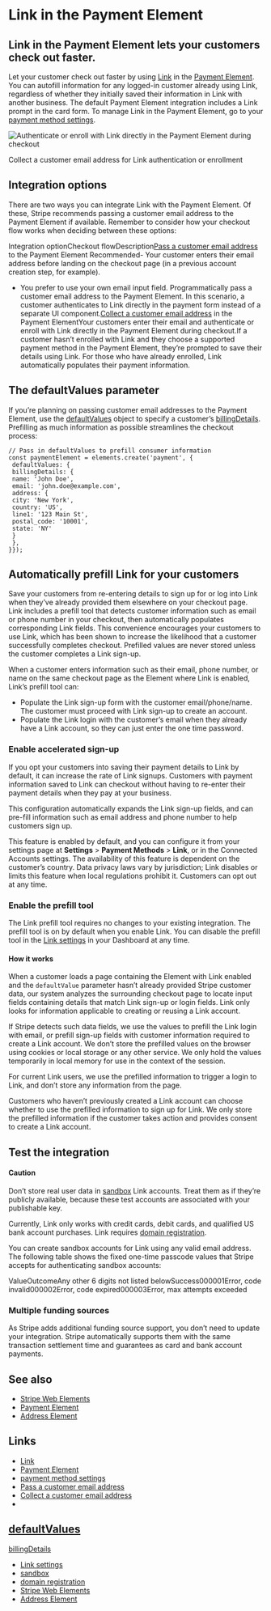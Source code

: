 # Link in the Payment Element

## Link in the Payment Element lets your customers check out faster.

Let your customer check out faster by using
[Link](https://docs.stripe.com/payments/link) in the [Payment
Element](https://docs.stripe.com/payments/payment-element). You can autofill
information for any logged-in customer already using Link, regardless of whether
they initially saved their information in Link with another business. The
default Payment Element integration includes a Link prompt in the card form. To
manage Link in the Payment Element, go to your [payment method
settings](https://dashboard.stripe.com/settings/payment_methods).

![Authenticate or enroll with Link directly in the Payment Element during
checkout](https://b.stripecdn.com/docs-statics-srv/assets/link-in-pe.2efb5138a4708b781b8a913ebddd9aba.png)

Collect a customer email address for Link authentication or enrollment

## Integration options

There are two ways you can integrate Link with the Payment Element. Of these,
Stripe recommends passing a customer email address to the Payment Element if
available. Remember to consider how your checkout flow works when deciding
between these options:

Integration optionCheckout flowDescription[Pass a customer email
address](https://docs.stripe.com/payments/link/add-link-elements-integration?link-integration-type=before-payment)
to the Payment Element Recommended- Your customer enters their email address
before landing on the checkout page (in a previous account creation step, for
example).
- You prefer to use your own email input field.
Programmatically pass a customer email address to the Payment Element. In this
scenario, a customer authenticates to Link directly in the payment form instead
of a separate UI component.[Collect a customer email
address](https://docs.stripe.com/payments/link/add-link-elements-integration?link-integration-type=collect-email)
in the Payment ElementYour customers enter their email and authenticate or
enroll with Link directly in the Payment Element during checkout.If a customer
hasn’t enrolled with Link and they choose a supported payment method in the
Payment Element, they’re prompted to save their details using Link. For those
who have already enrolled, Link automatically populates their payment
information.
## The defaultValues parameter

If you’re planning on passing customer email addresses to the Payment Element,
use the
[defaultValues](https://docs.stripe.com/js/elements_object/create_payment_element#payment_element_create-options-defaultValues)
object to specify a customer’s
[billingDetails](https://docs.stripe.com/js/elements_object/create_payment_element#payment_element_create-options-defaultValues-billingDetails).
Prefilling as much information as possible streamlines the checkout process:

```
// Pass in defaultValues to prefill consumer information
const paymentElement = elements.create('payment', {
 defaultValues: {
 billingDetails: {
 name: 'John Doe',
 email: 'john.doe@example.com',
 address: {
 city: 'New York',
 country: 'US',
 line1: '123 Main St',
 postal_code: '10001',
 state: 'NY'
 }
 },
}});
```

## Automatically prefill Link for your customers

Save your customers from re-entering details to sign up for or log into Link
when they’ve already provided them elsewhere on your checkout page. Link
includes a prefill tool that detects customer information such as email or phone
number in your checkout, then automatically populates corresponding Link fields.
This convenience encourages your customers to use Link, which has been shown to
increase the likelihood that a customer successfully completes checkout.
Prefilled values are never stored unless the customer completes a Link sign-up.

When a customer enters information such as their email, phone number, or name on
the same checkout page as the Element where Link is enabled, Link’s prefill tool
can:

- Populate the Link sign-up form with the customer email/phone/name. The
customer must proceed with Link sign-up to create an account.
- Populate the Link login with the customer’s email when they already have a
Link account, so they can just enter the one time password.

### Enable accelerated sign-up

If you opt your customers into saving their payment details to Link by default,
it can increase the rate of Link signups. Customers with payment information
saved to Link can checkout without having to re-enter their payment details when
they pay at your business.

This configuration automatically expands the Link sign-up fields, and can
pre-fill information such as email address and phone number to help customers
sign up.

This feature is enabled by default, and you can configure it from your settings
page at **Settings** > **Payment Methods** > **Link**, or in the Connected
Accounts settings. The availability of this feature is dependent on the
customer’s country. Data privacy laws vary by jurisdiction; Link disables or
limits this feature when local regulations prohibit it. Customers can opt out at
any time.

### Enable the prefill tool

The Link prefill tool requires no changes to your existing integration. The
prefill tool is on by default when you enable Link. You can disable the prefill
tool in the [Link settings](https://dashboard.stripe.com/settings/link#features)
in your Dashboard at any time.

#### How it works

When a customer loads a page containing the Element with Link enabled and the
`defaultValue` parameter hasn’t already provided Stripe customer data, our
system analyzes the surrounding checkout page to locate input fields containing
details that match Link sign-up or login fields. Link only looks for information
applicable to creating or reusing a Link account.

If Stripe detects such data fields, we use the values to prefill the Link login
with email, or prefill sign-up fields with customer information required to
create a Link account. We don’t store the prefilled values on the browser using
cookies or local storage or any other service. We only hold the values
temporarily in local memory for use in the context of the session.

For current Link users, we use the prefilled information to trigger a login to
Link, and don’t store any information from the page.

Customers who haven’t previously created a Link account can choose whether to
use the prefilled information to sign up for Link. We only store the prefilled
information if the customer takes action and provides consent to create a Link
account.

## Test the integration

#### Caution

Don’t store real user data in [sandbox](https://docs.stripe.com/sandboxes) Link
accounts. Treat them as if they’re publicly available, because these test
accounts are associated with your publishable key.

Currently, Link only works with credit cards, debit cards, and qualified US bank
account purchases. Link requires [domain
registration](https://docs.stripe.com/payments/payment-methods/pmd-registration).

You can create sandbox accounts for Link using any valid email address. The
following table shows the fixed one-time passcode values that Stripe accepts for
authenticating sandbox accounts:

ValueOutcomeAny other 6 digits not listed belowSuccess000001Error, code
invalid000002Error, code expired000003Error, max attempts exceeded
### Multiple funding sources

As Stripe adds additional funding source support, you don’t need to update your
integration. Stripe automatically supports them with the same transaction
settlement time and guarantees as card and bank account payments.

## See also

- [Stripe Web Elements](https://docs.stripe.com/payments/elements)
- [Payment Element](https://docs.stripe.com/payments/payment-element)
- [Address Element](https://docs.stripe.com/elements/address-element)

## Links

- [Link](https://docs.stripe.com/payments/link)
- [Payment Element](https://docs.stripe.com/payments/payment-element)
- [payment method
settings](https://dashboard.stripe.com/settings/payment_methods)
- [Pass a customer email
address](https://docs.stripe.com/payments/link/add-link-elements-integration?link-integration-type=before-payment)
- [Collect a customer email
address](https://docs.stripe.com/payments/link/add-link-elements-integration?link-integration-type=collect-email)
-
[defaultValues](https://docs.stripe.com/js/elements_object/create_payment_element#payment_element_create-options-defaultValues)
-
[billingDetails](https://docs.stripe.com/js/elements_object/create_payment_element#payment_element_create-options-defaultValues-billingDetails)
- [Link settings](https://dashboard.stripe.com/settings/link#features)
- [sandbox](https://docs.stripe.com/sandboxes)
- [domain
registration](https://docs.stripe.com/payments/payment-methods/pmd-registration)
- [Stripe Web Elements](https://docs.stripe.com/payments/elements)
- [Address Element](https://docs.stripe.com/elements/address-element)